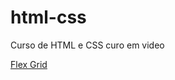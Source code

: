 # html-css
 Curso de HTML  e CSS curo em video

<a href="../html-css/exercicios/ex026-media-queries/mq005/index.html"> Flex Grid</a>